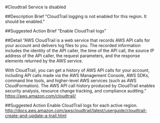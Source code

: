 #Cloudtrail Service is disabled

##Description Brief
"CloudTrail logging is not enabled for this region. It should be enabled."

##Suggested Action Brief
"Enable CloudTrail logs"

##Detail
“AWS CloudTrail is a web service that records AWS API calls for your account and delivers log files to you. The recorded information includes the identity of the API caller, the time of the API call, the source IP address of the API caller, the request parameters, and the response elements returned by the AWS service.

With CloudTrail, you can get a history of AWS API calls for your account, including API calls made via the AWS Management Console, AWS SDKs, command line tools, and higher-level AWS services (such as AWS CloudFormation). The AWS API call history produced by CloudTrail enables security analysis, resource change tracking, and compliance auditing.”
https://aws.amazon.com/cloudtrail/

##Suggested Action
Enable CloudTrail logs for each active region.
http://docs.aws.amazon.com/awscloudtrail/latest/userguide/cloudtrail-create-and-update-a-trail.html
